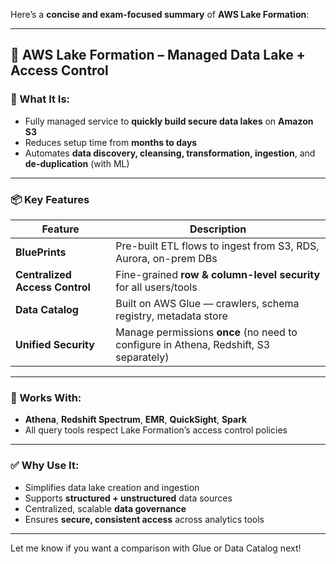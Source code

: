 Here’s a **concise and exam-focused summary** of **AWS Lake Formation**:

---

## 🌊 **AWS Lake Formation – Managed Data Lake + Access Control**

### 🔹 What It Is:

* Fully managed service to **quickly build secure data lakes** on **Amazon S3**
* Reduces setup time from **months to days**
* Automates **data discovery, cleansing, transformation, ingestion**, and **de-duplication** (with ML)

---

### 📦 Key Features

| Feature                        | Description                                                                           |
| ------------------------------ | ------------------------------------------------------------------------------------- |
| **BluePrints**                 | Pre-built ETL flows to ingest from S3, RDS, Aurora, on-prem DBs                       |
| **Centralized Access Control** | Fine-grained **row & column-level security** for all users/tools                      |
| **Data Catalog**               | Built on AWS Glue — crawlers, schema registry, metadata store                         |
| **Unified Security**           | Manage permissions **once** (no need to configure in Athena, Redshift, S3 separately) |

---

### 🧠 Works With:

* **Athena**, **Redshift Spectrum**, **EMR**, **QuickSight**, **Spark**
* All query tools respect Lake Formation’s access control policies

---

### ✅ Why Use It:

* Simplifies data lake creation and ingestion
* Supports **structured + unstructured** data sources
* Centralized, scalable **data governance**
* Ensures **secure, consistent access** across analytics tools

---

Let me know if you want a comparison with Glue or Data Catalog next!
